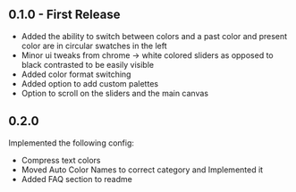 ## 0.1.0 - First Release
* Added the ability to switch between colors and a past color and present color are in circular swatches in the left
* Minor ui tweaks from chrome -> white colored sliders as opposed to black contrasted to be easily visible
* Added color format switching
* Added option to add custom palettes
* Option to scroll on the sliders and the main canvas
## 0.2.0
Implemented the following config:
* Compress text colors
* Moved Auto Color Names to correct category and Implemented it
* Added FAQ section to readme
